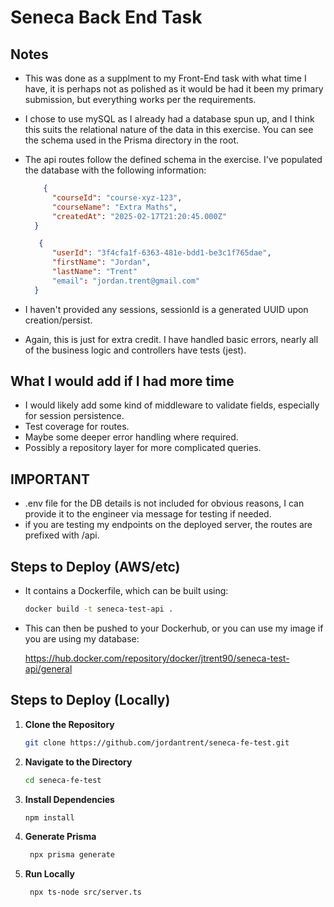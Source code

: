 # Seneca Back End Task

## Notes

- This was done as a supplment to my Front-End task with what time I have, it is perhaps not as polished as it would be had it been my primary submission, but everything works per the requirements.
- I chose to use mySQL as I already had a database spun up, and I think this suits the relational nature of the data in this exercise. You can see the schema used in the Prisma directory in the root.
- The api routes follow the defined schema in the exercise. I've populated the database with the following information:

  ```json
      {
        "courseId": "course-xyz-123",
        "courseName": "Extra Maths",
        "createdAt": "2025-02-17T21:20:45.000Z"
    }
  ```
  ```json
     {
        "userId": "3f4cfa1f-6363-481e-bdd1-be3c1f765dae",
        "firstName": "Jordan",
        "lastName": "Trent"
        "email": "jordan.trent@gmail.com"
    }
  ```
- I haven't provided any sessions, sessionId is a generated UUID upon creation/persist.
- Again, this is just for extra credit. I have handled basic errors, nearly all of the business logic and controllers have tests (jest).

## What I would add if I had more time

- I would likely add some kind of middleware to validate fields, especially for session persistence.
- Test coverage for routes.
- Maybe some deeper error handling where required.
- Possibly a repository layer for more complicated queries.

## IMPORTANT

- .env file for the DB details is not included for obvious reasons, I can provide it to the engineer via message for testing if needed.
- if you are testing my endpoints on the deployed server, the routes are prefixed with /api.

## Steps to Deploy (AWS/etc)

- It contains a Dockerfile, which can be built using:
  
   ```bash
   docker build -t seneca-test-api .
    ```
- This can then be pushed to your Dockerhub, or you can use my image if you are using my database:

  https://hub.docker.com/repository/docker/jtrent90/seneca-test-api/general

## Steps to Deploy (Locally)

1. **Clone the Repository**

   ```bash
   git clone https://github.com/jordantrent/seneca-fe-test.git
   ```

2. **Navigate to the Directory**

    ```bash
    cd seneca-fe-test
    ``` 
   
3. **Install Dependencies**

    ```bash
    npm install
   ```
4. **Generate Prisma**

    ```bash
     npx prisma generate
   ```
4. **Run Locally**

    ```bash
     npx ts-node src/server.ts
   ```
